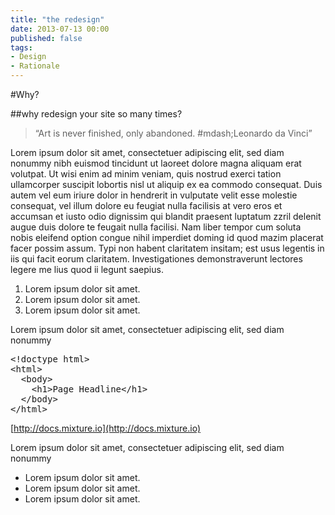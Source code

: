```yaml
---
title: "the redesign"
date: 2013-07-13 00:00
published: false
tags:
- Design
- Rationale
---
```


#Why?

##why redesign your site so many times?
> &#8220;Art is never finished, only abandoned. #mdash;Leonardo da Vinci&#8221;

Lorem ipsum dolor sit amet, consectetuer adipiscing elit, sed diam nonummy nibh euismod tincidunt ut laoreet dolore magna aliquam erat volutpat. Ut wisi enim ad minim veniam, quis nostrud exerci tation ullamcorper suscipit lobortis nisl ut aliquip ex ea commodo consequat. Duis autem vel eum iriure dolor in hendrerit in vulputate velit esse molestie consequat, vel illum dolore eu feugiat nulla facilisis at vero eros et accumsan et iusto odio dignissim qui blandit praesent luptatum zzril delenit augue duis dolore te feugait nulla facilisi. Nam liber tempor cum soluta nobis eleifend option congue nihil imperdiet doming id quod mazim placerat facer possim assum. Typi non habent claritatem insitam; est usus legentis in iis qui facit eorum claritatem. Investigationes demonstraverunt lectores legere me lius quod ii legunt saepius.

1. Lorem ipsum dolor sit amet.
2. Lorem ipsum dolor sit amet.
3. Lorem ipsum dolor sit amet.

Lorem ipsum dolor sit amet, consectetuer adipiscing elit, sed diam nonummy

<pre>&lt;!doctype html&gt;
&lt;html&gt;
  &lt;body&gt;
    &lt;h1&gt;Page Headline&lt;/h1&gt;
  &lt;/body&gt;
&lt;/html&gt;
</pre>

[http://docs.mixture.io](http://docs.mixture.io)

Lorem ipsum dolor sit amet, consectetuer adipiscing elit, sed diam nonummy

* Lorem ipsum dolor sit amet.
* Lorem ipsum dolor sit amet.
* Lorem ipsum dolor sit amet.